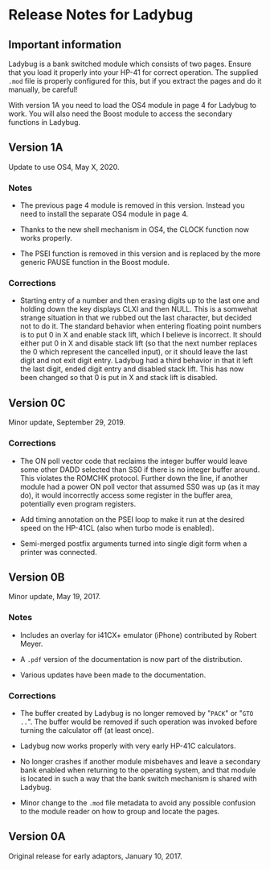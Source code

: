 # Release Notes for Ladybug

## Important information

Ladybug is a bank switched module which consists of two pages. Ensure
that you load it properly into your HP-41 for correct operation. The
supplied `.mod` file is properly configured for this, but if you
extract the pages and do it manually, be careful!

With version 1A you need to load the OS4 module in page 4 for Ladybug
to work. You will also need the Boost module to access the secondary
functions in Ladybug.

## Version 1A

Update to use OS4, May X, 2020.

### Notes

* The previous page 4 module is removed in this version. Instead you
  need to install the separate OS4 module in page 4.

* Thanks to the new shell mechanism in OS4, the CLOCK function now
  works properly.

* The PSEI function is removed in this version and is replaced by the
  more generic PAUSE function in the Boost module.

### Corrections

* Starting entry of a number and then erasing digits up to the last
  one and holding down the key displays CLXI and then NULL. This is a
  somwehat strange situation in that we rubbed out the last character,
  but decided not to do it. The standard behavior when entering
  floating point numbers is to put 0 in X and enable stack lift, which
  I believe is incorrect. It should either put 0 in X and disable
  stack lift (so that the next number replaces the 0 which represent
  the cancelled input), or it should leave the last digit and not exit
  digit entry. Ladybug had a third behavior in that it left the last
  digit, ended digit entry and disabled stack lift. This has now been
  changed so that 0 is put in X and stack lift is disabled.


## Version 0C

Minor update, September 29, 2019.

### Corrections

* The ON poll vector code that reclaims the integer buffer would leave
  some other DADD selected than SS0 if there is no integer buffer
  around. This violates the ROMCHK protocol. Further down the line, if
  another module had a power ON poll vector that assumed SS0 was up
  (as it may do), it would incorrectly access some register in the
  buffer area, potentially even program registers.

* Add timing annotation on the PSEI loop to make it run at the desired
  speed on the HP-41CL (also when turbo mode is enabled).

* Semi-merged postfix arguments turned into single digit form when a
  printer was connected.


## Version 0B

Minor update, May 19, 2017.

### Notes

* Includes an overlay for i41CX+ emulator (iPhone) contributed by Robert Meyer.

* A `.pdf` version of the documentation is now part of the distribution.

* Various updates have been made to the documentation.

### Corrections

* The buffer created by Ladybug is no longer removed by "`PACK`" or "`GTO ..`". The buffer would be removed if such operation was invoked before turning the calculator off (at least once).

* Ladybug now works properly with very early HP-41C calculators.

* No longer crashes if another module misbehaves and leave a secondary bank enabled when returning to the operating system, and that module is located in such a way that the bank switch mechanism is shared with Ladybug.

* Minor change to the `.mod` file metadata to avoid any possible confusion to the module reader on how to group and locate the pages.


## Version 0A

Original release for early adaptors, January 10, 2017.
